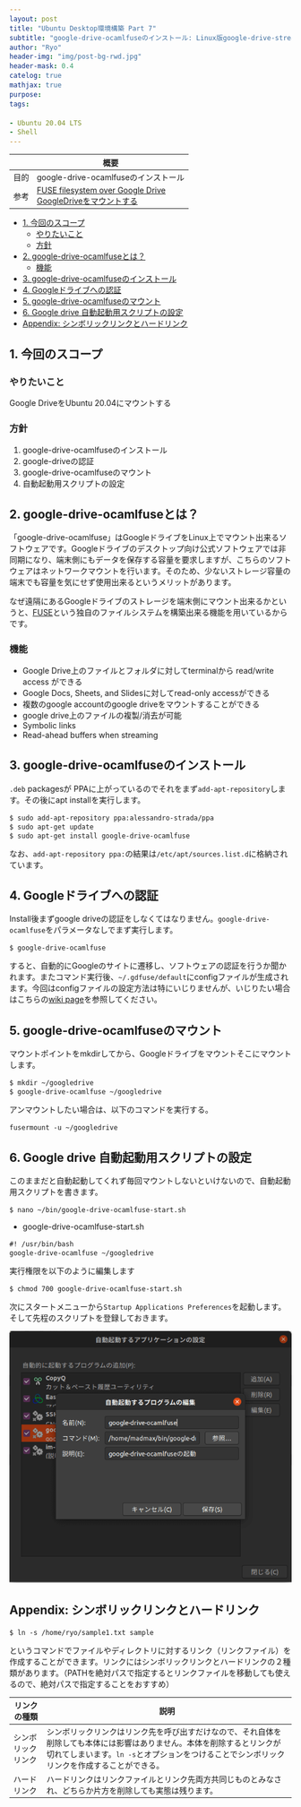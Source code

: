 ```yaml
---
layout: post
title: "Ubuntu Desktop環境構築 Part 7"
subtitle: "google-drive-ocamlfuseのインストール: Linux版google-drive-stream"
author: "Ryo"
header-img: "img/post-bg-rwd.jpg"
header-mask: 0.4
catelog: true
mathjax: true
purpose: 
tags:

- Ubuntu 20.04 LTS
- Shell
---
```


<!-- Global site tag (gtag.js) - Google Analytics -->
<script async src="https://www.googletagmanager.com/gtag/js?id=G-LVL413SV09"></script>
<script>
  window.dataLayer = window.dataLayer || [];
  function gtag(){dataLayer.push(arguments);}
  gtag('js', new Date());

  gtag('config', 'G-LVL413SV09');
</script>


||概要|
|---|---|
|目的|google-drive-ocamlfuseのインストール|
|参考|[FUSE filesystem over Google Drive](https://github.com/astrada/google-drive-ocamlfuse)<br>[GoogleDriveをマウントする](https://sites.google.com/site/memomuteki/tinylinux/googledrivewomauntosuru)|

<!-- START doctoc generated TOC please keep comment here to allow auto update -->
<!-- DON'T EDIT THIS SECTION, INSTEAD RE-RUN doctoc TO UPDATE -->

- [1. 今回のスコープ](#1-%E4%BB%8A%E5%9B%9E%E3%81%AE%E3%82%B9%E3%82%B3%E3%83%BC%E3%83%97)
  - [やりたいこと](#%E3%82%84%E3%82%8A%E3%81%9F%E3%81%84%E3%81%93%E3%81%A8)
  - [方針](#%E6%96%B9%E9%87%9D)
- [2. google-drive-ocamlfuseとは？](#2-google-drive-ocamlfuse%E3%81%A8%E3%81%AF)
  - [機能](#%E6%A9%9F%E8%83%BD)
- [3. google-drive-ocamlfuseのインストール](#3-google-drive-ocamlfuse%E3%81%AE%E3%82%A4%E3%83%B3%E3%82%B9%E3%83%88%E3%83%BC%E3%83%AB)
- [4. Googleドライブへの認証](#4-google%E3%83%89%E3%83%A9%E3%82%A4%E3%83%96%E3%81%B8%E3%81%AE%E8%AA%8D%E8%A8%BC)
- [5. google-drive-ocamlfuseのマウント](#5-google-drive-ocamlfuse%E3%81%AE%E3%83%9E%E3%82%A6%E3%83%B3%E3%83%88)
- [6. Google drive 自動起動用スクリプトの設定](#6-google-drive-%E8%87%AA%E5%8B%95%E8%B5%B7%E5%8B%95%E7%94%A8%E3%82%B9%E3%82%AF%E3%83%AA%E3%83%97%E3%83%88%E3%81%AE%E8%A8%AD%E5%AE%9A)
- [Appendix: シンボリックリンクとハードリンク](#appendix-%E3%82%B7%E3%83%B3%E3%83%9C%E3%83%AA%E3%83%83%E3%82%AF%E3%83%AA%E3%83%B3%E3%82%AF%E3%81%A8%E3%83%8F%E3%83%BC%E3%83%89%E3%83%AA%E3%83%B3%E3%82%AF)

<!-- END doctoc generated TOC please keep comment here to allow auto update -->

## 1. 今回のスコープ
### やりたいこと

Google DriveをUbuntu 20.04にマウントする

### 方針

1. google-drive-ocamlfuseのインストール
2. google-driveの認証
3. google-drive-ocamlfuseのマウント
4. 自動起動用スクリプトの設定

## 2. google-drive-ocamlfuseとは？

「google-drive-ocamlfuse」はGoogleドライブをLinux上でマウント出来るソフトウェアです。Googleドライブのデスクトップ向け公式ソフトウェアでは非同期になり、端末側にもデータを保存する容量を要求しますが、こちらのソフトウェアはネットワークマウントを行います。そのため、少ないストレージ容量の端末でも容量を気にせず使用出来るというメリットがあります。

なぜ遠隔にあるGoogleドライブのストレージを端末側にマウント出来るかというと、[FUSE](https://ja.wikipedia.org/wiki/Filesystem_in_Userspace)という独自のファイルシステムを構築出来る機能を用いているからです。

### 機能

- Google Drive上のファイルとフォルダに対してterminalから read/write access ができる
- Google Docs, Sheets, and Slidesに対してread-only accessができる
- 複数のgoogle accountのgoogle driveをマウントすることができる
- google drive上のファイルの複製/消去が可能
- Symbolic links
- Read-ahead buffers when streaming

## 3. google-drive-ocamlfuseのインストール

`.deb` packagesが PPAに上がっているのでそれをまず`add-apt-repository`します。その後にapt installを実行します。

```
$ sudo add-apt-repository ppa:alessandro-strada/ppa
$ sudo apt-get update
$ sudo apt-get install google-drive-ocamlfuse
```

なお、`add-apt-repository ppa:`の結果は`/etc/apt/sources.list.d`に格納されています。

## 4. Googleドライブへの認証

Install後まずgoogle driveの認証をしなくてはなりません。`google-drive-ocamlfuse`をパラメータなしでまず実行します。

```
$ google-drive-ocamlfuse
```

すると、自動的にGoogleのサイトに遷移し、ソフトウェアの認証を行うか聞かれます。またコマンド実行後、`~/.gdfuse/default`にconfigファイルが生成されます。今回はconfigファイルの設定方法は特にいじりませんが、いじりたい場合はこちらの[wiki page](https://github.com/astrada/google-drive-ocamlfuse/wiki/Configuration)を参照してください。

## 5. google-drive-ocamlfuseのマウント

マウントポイントをmkdirしてから、Googleドライブをマウントそこにマウントします。

```
$ mkdir ~/googledrive
$ google-drive-ocamlfuse ~/googledrive
```

アンマウントしたい場合は、以下のコマンドを実行する。

```
fusermount -u ~/googledrive
```

## 6. Google drive 自動起動用スクリプトの設定

このままだと自動起動してくれず毎回マウントしないといけないので、自動起動用スクリプトを書きます。

```
$ nano ~/bin/google-drive-ocamlfuse-start.sh
```

- google-drive-ocamlfuse-start.sh

```
#! /usr/bin/bash
google-drive-ocamlfuse ~/googledrive
```

実行権限を以下のように編集します

```
$ chmod 700 google-drive-ocamlfuse-start.sh 
```

次にスタートメニューから`Startup Applications Preferences`を起動します。そして先程のスクリプトを登録しておきます。

<img src="https://raw.githubusercontent.com//ryonakimageserver/omorikaizuka//master/linux/google_drive/StartupApplicationsPreferences_20201222.png">


## Appendix: シンボリックリンクとハードリンク

```
$ ln -s /home/ryo/sample1.txt sample
```

というコマンドでファイルやディレクトリに対するリンク（リンクファイル）を作成することができます。リンクにはシンボリックリンクとハードリンクの２種類があります。（PATHを絶対パスで指定するとリンクファイルを移動しても使えるので、絶対パスで指定することをおすすめ）

|リンクの種類|説明|
|---|---|
|シンボリックリンク|シンボリックリンクはリンク先を呼び出すだけなので、それ自体を削除しても本体には影響はありません。本体を削除するとリンクが切れてしまいます。`ln -s`とオプションをつけることでシンボリックリンクを作成することができる。|
|ハードリンク|ハードリンクはリンクファイルとリンク先両方共同じものとみなされ、どちらか片方を削除しても実態は残ります。|